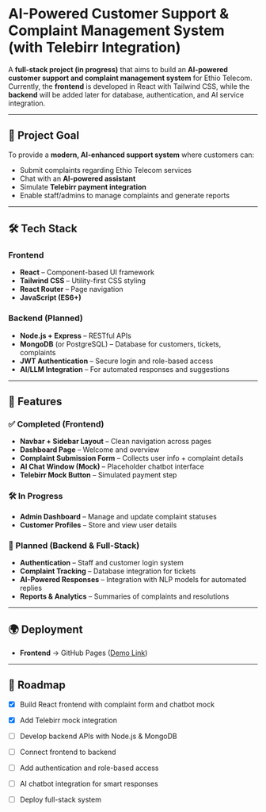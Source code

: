 # AI-Powered Customer Support & Complaint Management System (with Telebirr Integration)

A **full-stack project (in progress)** that aims to build an **AI-powered customer support and complaint management system** for Ethio Telecom.  
Currently, the **frontend** is developed in React with Tailwind CSS, while the **backend** will be added later for database, authentication, and AI service integration.  

---

## 🎯 Project Goal
To provide a **modern, AI-enhanced support system** where customers can:  
- Submit complaints regarding Ethio Telecom services  
- Chat with an **AI-powered assistant**  
- Simulate **Telebirr payment integration**  
- Enable staff/admins to manage complaints and generate reports  

---

## 🛠 Tech Stack

### Frontend
- **React** – Component-based UI framework  
- **Tailwind CSS** – Utility-first CSS styling  
- **React Router** – Page navigation  
- **JavaScript (ES6+)**  

### Backend (Planned)
- **Node.js + Express** – RESTful APIs  
- **MongoDB** (or PostgreSQL) – Database for customers, tickets, complaints  
- **JWT Authentication** – Secure login and role-based access  
- **AI/LLM Integration** – For automated responses and suggestions  

---

## 🚀 Features

### ✅ Completed (Frontend)
- **Navbar + Sidebar Layout** – Clean navigation across pages  
- **Dashboard Page** – Welcome and overview  
- **Complaint Submission Form** – Collects user info + complaint details  
- **AI Chat Window (Mock)** – Placeholder chatbot interface  
- **Telebirr Mock Button** – Simulated payment step  

### 🛠 In Progress
- **Admin Dashboard** – Manage and update complaint statuses  
- **Customer Profiles** – Store and view user details  

### 🔮 Planned (Backend & Full-Stack)
- **Authentication** – Staff and customer login system  
- **Complaint Tracking** – Database integration for tickets  
- **AI-Powered Responses** – Integration with NLP models for automated replies  
- **Reports & Analytics** – Summaries of complaints and resolutions  

---

## 🌍 Deployment
- **Frontend** → GitHub Pages ([Demo Link](https://ai-support-frontend.vercel.app/))  

---

## 📌 Roadmap
- [x] Build React frontend with complaint form and chatbot mock  
- [x] Add Telebirr mock integration  
- [ ] Develop backend APIs with Node.js & MongoDB  
- [ ] Connect frontend to backend  
- [ ] Add authentication and role-based access  
- [ ] AI chatbot integration for smart responses  
- [ ] Deploy full-stack system  















